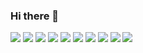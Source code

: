 ### Hi there 👋

<!--
**pentruce/pentruce** is a ✨ _special_ ✨ repository because its `README.md` (this file) appears on your GitHub profile.

Here are some ideas to get you started:

- 🔭 I’m currently working on ...
- 🌱 I’m currently learning ...
- 👯 I’m looking to collaborate on ...
- 🤔 I’m looking for help with ...
- 💬 Ask me about ...
- 📫 How to reach me: ...
- 😄 Pronouns: ...
- ⚡ Fun fact: ...
-->
<img src="https://img.shields.io/badge/HTML5-ff0000?style=flat-square&logo=HTML5&logoColor=white"/></a> 
<img src="https://img.shields.io/badge/Jquery-ffccff?style=flat-square&logo=Jquery&logoColor=white"/></a>
<img src="https://img.shields.io/badge/CSS3-ff6600?style=flat-square&logo=CSS3&logoColor=white"/></a>
<img src="https://img.shields.io/badge/C-ffff66?style=flat-square&logo=c%2B%2B&logoColor=white"/></a> 
<img src="https://img.shields.io/badge/JavaScript-66ff66?style=flat-square&logo=JavaScript&logoColor=white"/></a>
<img src="https://img.shields.io/badge/Amazon AWS-0066ff?style=flat-square&logo=Amazon%20AWS&logoColor=white"/></a>
<img src="https://img.shields.io/badge/GCP-8585e0?style=flat-square&logo=GCP&logoColor=white"/></a>
<img src="https://img.shields.io/badge/Java-4700b3?style=flat-square&logo=Java&logoColor=white"/></a>
<img src="https://img.shields.io/badge/Python-a366ff?style=flat-square&logo=Python&logoColor=white"/></a>
<img src="https://img.shields.io/badge/Linux-000000?style=flat-square&logo=Linux&logoColor=white"/></a>
